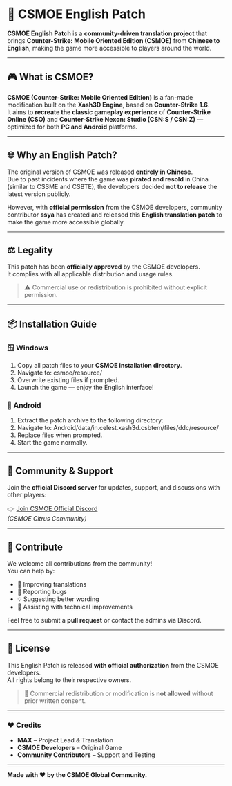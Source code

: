 # 🧩 CSMOE English Patch

**CSMOE English Patch** is a **community-driven translation project** that brings **Counter-Strike: Mobile Oriented Edition (CSMOE)** from **Chinese to English**, making the game more accessible to players around the world.  

---

## 🎮 What is CSMOE?

**CSMOE (Counter-Strike: Mobile Oriented Edition)** is a fan-made modification built on the **Xash3D Engine**, based on **Counter-Strike 1.6**.  
It aims to **recreate the classic gameplay experience** of **Counter-Strike Online (CSO)** and **Counter-Strike Nexon: Studio (CSN:S / CSN:Z)** — optimized for both **PC and Android** platforms.

---

## 🌐 Why an English Patch?

The original version of CSMOE was released **entirely in Chinese**.  
Due to past incidents where the game was **pirated and resold** in China (similar to CSSME and CSBTE), the developers decided **not to release** the latest version publicly.  

However, with **official permission** from the CSMOE developers, community contributor **ssya** has created and released this **English translation patch** to make the game more accessible globally.

---

## ⚖️ Legality

This patch has been **officially approved** by the CSMOE developers.  
It complies with all applicable distribution and usage rules.  

> ⚠️ Commercial use or redistribution is prohibited without explicit permission.

---

## 📦 Installation Guide

### 🪟 Windows
1. Copy all patch files to your **CSMOE installation directory**.  
2. Navigate to:  csmoe/resource/
3. Overwrite existing files if prompted.  
4. Launch the game — enjoy the English interface!

### 🤖 Android
1. Extract the patch archive to the following directory:
2.  Navigate to: Android/data/in.celest.xash3d.csbtem/files/ddc/resource/
3. Replace files when prompted.  
4. Start the game normally.

---

## 💬 Community & Support

Join the **official Discord server** for updates, support, and discussions with other players:  

👉 [Join CSMOE Official Discord](https://discord.gg/YMH8gfdUJu)  
*(CSMOE Citrus Community)*

---

## 🧠 Contribute

We welcome all contributions from the community!  
You can help by:
- 📝 Improving translations  
- 🐞 Reporting bugs  
- 💡 Suggesting better wording  
- 🧰 Assisting with technical improvements  

Feel free to submit a **pull request** or contact the admins via Discord.

---

## 📜 License

This English Patch is released **with official authorization** from the CSMOE developers.  
All rights belong to their respective owners.  

> 🚫 Commercial redistribution or modification is **not allowed** without prior written consent.

---

### ❤️ Credits
- **MAX** – Project Lead & Translation  
- **CSMOE Developers** – Original Game  
- **Community Contributors** – Support and Testing  

---

**Made with ❤️ by the CSMOE Global Community.**


